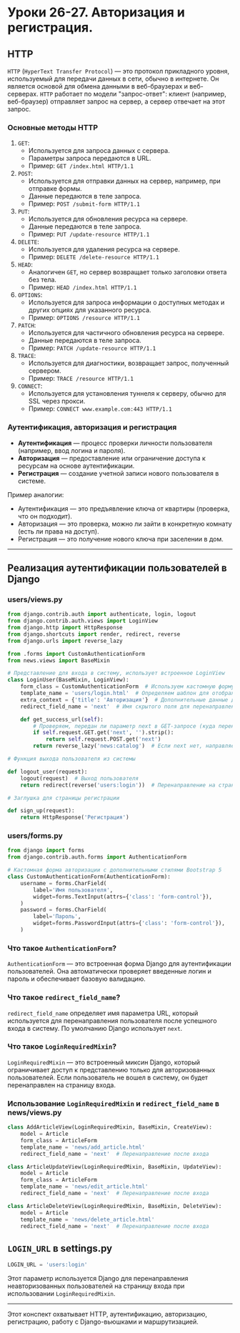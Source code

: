 # Уроки 26-27. Авторизация и регистрация.

## HTTP
`HTTP` (`HyperText Transfer Protocol`) — это протокол прикладного уровня, используемый для передачи данных в сети, обычно в интернете. Он является основой для обмена данными в веб-браузерах и веб-серверах. `HTTP` работает по модели "запрос-ответ": клиент (например, веб-браузер) отправляет запрос на сервер, а сервер отвечает на этот запрос.

### Основные методы HTTP
1. `GET`:
   - Используется для запроса данных с сервера.
   - Параметры запроса передаются в URL.
   - Пример: `GET /index.html HTTP/1.1`
2. `POST`:
   - Используется для отправки данных на сервер, например, при отправке формы.
   - Данные передаются в теле запроса.
   - Пример: `POST /submit-form HTTP/1.1`
3. `PUT`:
   - Используется для обновления ресурса на сервере.
   - Данные передаются в теле запроса.
   - Пример: `PUT /update-resource HTTP/1.1`
4. `DELETE`:
   - Используется для удаления ресурса на сервере.
   - Пример: `DELETE /delete-resource HTTP/1.1`
5. `HEAD`:
   - Аналогичен `GET`, но сервер возвращает только заголовки ответа без тела.
   - Пример: `HEAD /index.html HTTP/1.1`
6. `OPTIONS`:
   - Используется для запроса информации о доступных методах и других опциях для указанного ресурса.
   - Пример: `OPTIONS /resource HTTP/1.1`
7. `PATCH`:
   - Используется для частичного обновления ресурса на сервере.
   - Данные передаются в теле запроса.
   - Пример: `PATCH /update-resource HTTP/1.1`
8. `TRACE`:
   - Используется для диагностики, возвращает запрос, полученный сервером.
   - Пример: `TRACE /resource HTTP/1.1`
9. `CONNECT`:
   - Используется для установления туннеля к серверу, обычно для SSL через прокси.
   - Пример: `CONNECT www.example.com:443 HTTP/1.1`

### Аутентификация, авторизация и регистрация
- **Аутентификация** — процесс проверки личности пользователя (например, ввод логина и пароля).
- **Авторизация** — предоставление или ограничение доступа к ресурсам на основе аутентификации.
- **Регистрация** — создание учетной записи нового пользователя в системе.

Пример аналогии:
- Аутентификация — это предъявление ключа от квартиры (проверка, что он подходит).
- Авторизация — это проверка, можно ли зайти в конкретную комнату (есть ли права на доступ).
- Регистрация — это получение нового ключа при заселении в дом.

---

## Реализация аутентификации пользователей в Django

### users/views.py

```python
from django.contrib.auth import authenticate, login, logout
from django.contrib.auth.views import LoginView
from django.http import HttpResponse
from django.shortcuts import render, redirect, reverse
from django.urls import reverse_lazy

from .forms import CustomAuthenticationForm
from news.views import BaseMixin

# Представление для входа в систему, использует встроенное LoginView
class LoginUser(BaseMixin, LoginView):
    form_class = CustomAuthenticationForm  # Используем кастомную форму авторизации
    template_name = 'users/login.html'  # Определяем шаблон для отображения формы входа
    extra_context = {'title': 'Авторизация'}  # Дополнительные данные для контекста шаблона
    redirect_field_name = 'next'  # Имя скрытого поля для перенаправления после входа

    def get_success_url(self):
        # Проверяем, передан ли параметр next в GET-запросе (куда перенаправлять после авторизации)
        if self.request.GET.get('next', '').strip():
            return self.request.POST.get('next')
        return reverse_lazy('news:catalog')  # Если next нет, направляем в каталог новостей

# Функция выхода пользователя из системы

def logout_user(request):
    logout(request)  # Выход пользователя
    return redirect(reverse('users:login'))  # Перенаправление на страницу входа

# Заглушка для страницы регистрации

def sign_up(request):
    return HttpResponse('Регистрация')
```

### users/forms.py
```python
from django import forms
from django.contrib.auth.forms import AuthenticationForm

# Кастомная форма авторизации с дополнительными стилями Bootstrap 5
class CustomAuthenticationForm(AuthenticationForm):
    username = forms.CharField(
        label='Имя пользователя',
        widget=forms.TextInput(attrs={'class': 'form-control'}),
    )
    password = forms.CharField(
        label='Пароль',
        widget=forms.PasswordInput(attrs={'class': 'form-control'}),
    )
```

### Что такое `AuthenticationForm`?
`AuthenticationForm` — это встроенная форма Django для аутентификации пользователей. Она автоматически проверяет введенные логин и пароль и обеспечивает базовую валидацию.

### Что такое `redirect_field_name`?
`redirect_field_name` определяет имя параметра URL, который используется для перенаправления пользователя после успешного входа в систему. По умолчанию Django использует `next`.

### Что такое `LoginRequiredMixin`?
`LoginRequiredMixin` — это встроенный миксин Django, который ограничивает доступ к представлению только для авторизованных пользователей. Если пользователь не вошел в систему, он будет перенаправлен на страницу входа.

### Использование `LoginRequiredMixin` и `redirect_field_name` в news/views.py
```python
class AddArticleView(LoginRequiredMixin, BaseMixin, CreateView):
    model = Article
    form_class = ArticleForm
    template_name = 'news/add_article.html'
    redirect_field_name = 'next'  # Перенаправление после входа
```
```python
class ArticleUpdateView(LoginRequiredMixin, BaseMixin, UpdateView):
    model = Article
    form_class = ArticleForm
    template_name = 'news/edit_article.html'
    redirect_field_name = 'next'  # Перенаправление после входа
```
```python
class ArticleDeleteView(LoginRequiredMixin, BaseMixin, DeleteView):
    model = Article
    template_name = 'news/delete_article.html'
    redirect_field_name = 'next'  # Перенаправление после входа
```

## `LOGIN_URL` в settings.py
```python
LOGIN_URL = 'users:login'
```
Этот параметр используется Django для перенаправления неавторизованных пользователей на страницу входа при использовании `LoginRequiredMixin`.

---

Этот конспект охватывает HTTP, аутентификацию, авторизацию, регистрацию, работу с Django-вьюшками и маршрутизацией.

